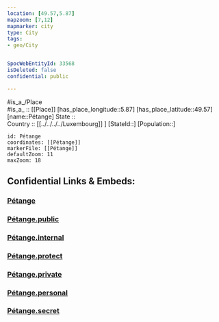 ```yaml
---
location: [49.57,5.87] 
mapzoom: [7,12] 
mapmarker: city 
type: City
tags:
- geo/City


SpocWebEntityId: 33568
isDeleted: false
confidential: public

---
```

#is_a_/Place  
#is_a_ :: [[Place]] 
[has_place_longitude::5.87] 
[has_place_latitude::49.57] 
[name::Pétange] 
State ::  
Country :: [[../../../../Luxembourg]] ] 
[StateId::] 
[Population::] 



```leaflet
id: Pétange
coordinates: [[Pétange]] 
markerFile: [[Pétange]] 
defaultZoom: 11 
maxZoom: 18
```


## Confidential Links & Embeds: 

### [Pétange](/_Standards/Earth/Continent/Europe/Europe~West/Luxembourg/City/Pétange.md) 

### [Pétange.public](/_public/Earth/Continent/Europe/Europe~West/Luxembourg/City/Pétange.public.md) 

### [Pétange.internal](/_internal/Earth/Continent/Europe/Europe~West/Luxembourg/City/Pétange.internal.md) 

### [Pétange.protect](/_protect/Earth/Continent/Europe/Europe~West/Luxembourg/City/Pétange.protect.md) 

### [Pétange.private](/_private/Earth/Continent/Europe/Europe~West/Luxembourg/City/Pétange.private.md) 

### [Pétange.personal](/_personal/Earth/Continent/Europe/Europe~West/Luxembourg/City/Pétange.personal.md) 

### [Pétange.secret](/_secret/Earth/Continent/Europe/Europe~West/Luxembourg/City/Pétange.secret.md)


